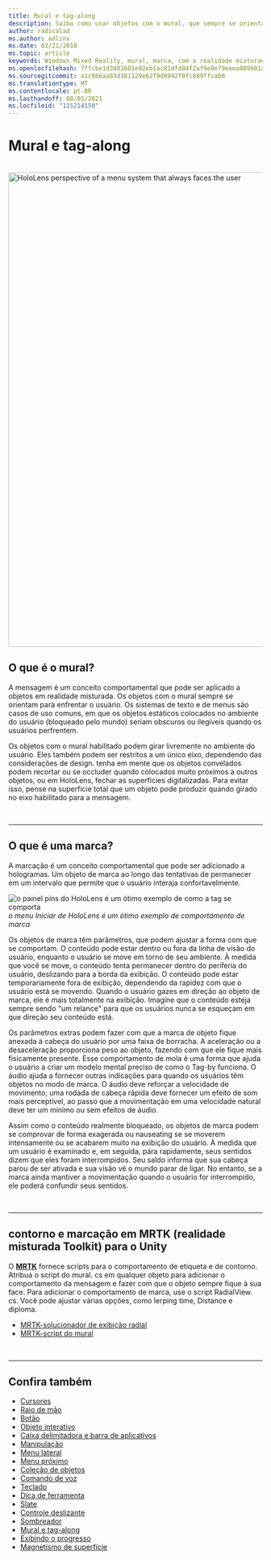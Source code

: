 ```yaml
---
title: Mural e tag-along
description: Saiba como usar objetos com o mural, que sempre se orientam a enfrentar o usuário em aplicativos de realidade misturada.
author: radicalad
ms.author: adlinv
ms.date: 03/21/2018
ms.topic: article
keywords: Windows Mixed Reality, mural, marca, com a realidade misturada headset, headset da realidade mista do Windows, headset da realidade virtual, HoloLens, MRTK, realidade misturada Toolkit
ms.openlocfilehash: 7ffcbe1d3401601e92eb1ac81dfd84f2af9e8e79eeea809b01a1e943a85f0db9
ms.sourcegitcommit: a1c086aa83d381129e62f9d8942f0fc889ffcab0
ms.translationtype: MT
ms.contentlocale: pt-BR
ms.lasthandoff: 08/05/2021
ms.locfileid: "115214150"
---
```

# <a name="billboarding-and-tag-along"></a>Mural e tag-along

<br>

<img src="images/MRTK_TagAlong.gif" alt="HoloLens perspective of a menu system that always faces the user" width="940px">
<br>

## <a name="what-is-billboarding"></a>O que é o mural?

A mensagem é um conceito comportamental que pode ser aplicado a objetos em realidade misturada. Os objetos com o mural sempre se orientam para enfrentar o usuário. Os sistemas de texto e de menus são casos de uso comuns, em que os objetos estáticos colocados no ambiente do usuário (bloqueado pelo mundo) seriam obscuros ou ilegíveis quando os usuários perfrentem.

Os objetos com o mural habilitado podem girar livremente no ambiente do usuário. Eles também podem ser restritos a um único eixo, dependendo das considerações de design. tenha em mente que os objetos convelados podem recortar ou se occluder quando colocados muito próximos a outros objetos, ou em HoloLens, fechar as superfícies digitalizadas. Para evitar isso, pense na superfície total que um objeto pode produzir quando girado no eixo habilitado para a mensagem.

<br>

---
## <a name="what-is-a-tag-along"></a>O que é uma marca?

A marcação é um conceito comportamental que pode ser adicionado a hologramas. Um objeto de marca ao longo das tentativas de permanecer em um intervalo que permite que o usuário interaja confortavelmente.

![o painel pins do HoloLens é um ótimo exemplo de como a tag se comporta](images/tagalong-1000px.jpg)<br>
*o menu Iniciar de HoloLens é um ótimo exemplo de comportamento de marca*

Os objetos de marca têm parâmetros, que podem ajustar a forma com que se comportam. O conteúdo pode estar dentro ou fora da linha de visão do usuário, enquanto o usuário se move em torno de seu ambiente. À medida que você se move, o conteúdo tenta permanecer dentro do periferia do usuário, deslizando para a borda da exibição. O conteúdo pode estar temporariamente fora de exibição, dependendo da rapidez com que o usuário está se movendo. Quando o usuário gazes em direção ao objeto de marca, ele é mais totalmente na exibição. Imagine que o conteúdo esteja sempre sendo "um relance" para que os usuários nunca se esqueçam em que direção seu conteúdo está.

Os parâmetros extras podem fazer com que a marca de objeto fique anexada à cabeça do usuário por uma faixa de borracha. A aceleração ou a desaceleração proporciona peso ao objeto, fazendo com que ele fique mais fisicamente presente. Esse comportamento de mola é uma forma que ajuda o usuário a criar um modelo mental preciso de como o Tag-by funciona. O áudio ajuda a fornecer outras indicações para quando os usuários têm objetos no modo de marca. O áudio deve reforçar a velocidade de movimento; uma rodada de cabeça rápida deve fornecer um efeito de som mais perceptível, ao passo que a movimentação em uma velocidade natural deve ter um mínimo ou sem efeitos de áudio.

Assim como o conteúdo realmente bloqueado, os objetos de marca podem se comprovar de forma exagerada ou nauseating se se moverem intensamente ou se acabarem muito na exibição do usuário. À medida que um usuário é examinado e, em seguida, pára rapidamente, seus sentidos dizem que eles foram interrompidos. Seu saldo informa que sua cabeça parou de ser ativada e sua visão vê o mundo parar de ligar. No entanto, se a marca ainda mantiver a movimentação quando o usuário for interrompido, ele poderá confundir seus sentidos.

<br>

---

## <a name="billboarding-and-tag-along-in-mrtk-mixed-reality-toolkit-for-unity"></a>contorno e marcação em MRTK (realidade misturada Toolkit) para o Unity
O **[MRTK](https://github.com/Microsoft/MixedRealityToolkit-Unity)** fornece scripts para o comportamento de etiqueta e de contorno. Atribua o script do mural. cs em qualquer objeto para adicionar o comportamento da mensagem e fazer com que o objeto sempre fique à sua face. Para adicionar o comportamento de marca, use o script RadialView. cs. Você pode ajustar várias opções, como lerping time, Distance e diploma.

* [MRTK-solucionador de exibição radial](/windows/mixed-reality/mrtk-unity/features/ux-building-blocks/solvers/solver#radialview)
* [MRTK-script do mural](https://github.com/microsoft/MixedRealityToolkit-Unity/blob/mrtk_release/Assets/MixedRealityToolkit.SDK/Features/UX/Scripts/Utilities/Billboard.cs)


<br>

---

## <a name="see-also"></a>Confira também

* [Cursores](cursors.md)
* [Raio de mão](point-and-commit.md)
* [Botão](button.md)
* [Objeto interativo](interactable-object.md)
* [Caixa delimitadora e barra de aplicativos](app-bar-and-bounding-box.md)
* [Manipulação](direct-manipulation.md)
* [Menu lateral](hand-menu.md)
* [Menu próximo](near-menu.md)
* [Coleção de objetos](object-collection.md)
* [Comando de voz](voice-input.md)
* [Teclado](keyboard.md)
* [Dica de ferramenta](tooltip.md)
* [Slate](slate.md)
* [Controle deslizante](slider.md)
* [Sombreador](shader.md)
* [Mural e tag-along](billboarding-and-tag-along.md)
* [Exibindo o progresso](progress.md)
* [Magnetismo de superfície](surface-magnetism.md)